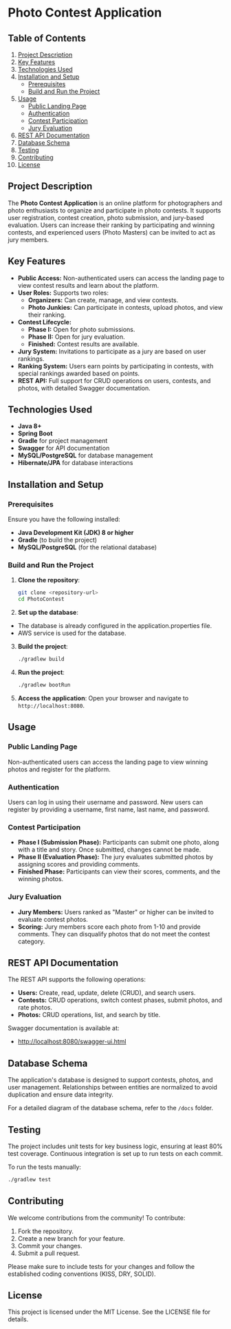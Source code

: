 
# Photo Contest Application

## Table of Contents
1. [Project Description](#project-description)
2. [Key Features](#key-features)
3. [Technologies Used](#technologies-used)
4. [Installation and Setup](#installation-and-setup)
    - [Prerequisites](#prerequisites)
    - [Build and Run the Project](#build-and-run-the-project)
5. [Usage](#usage)
    - [Public Landing Page](#public-landing-page)
    - [Authentication](#authentication)
    - [Contest Participation](#contest-participation)
    - [Jury Evaluation](#jury-evaluation)
6. [REST API Documentation](#rest-api-documentation)
7. [Database Schema](#database-schema)
8. [Testing](#testing)
9. [Contributing](#contributing)
10. [License](#license)

## Project Description
The **Photo Contest Application** is an online platform for photographers and photo enthusiasts to organize and participate in photo contests. It supports user registration, contest creation, photo submission, and jury-based evaluation. Users can increase their ranking by participating and winning contests, and experienced users (Photo Masters) can be invited to act as jury members.

## Key Features
- **Public Access:** Non-authenticated users can access the landing page to view contest results and learn about the platform.
- **User Roles:** Supports two roles:
    - **Organizers:** Can create, manage, and view contests.
    - **Photo Junkies:** Can participate in contests, upload photos, and view their ranking.
- **Contest Lifecycle:**
    - **Phase I:** Open for photo submissions.
    - **Phase II:** Open for jury evaluation.
    - **Finished:** Contest results are available.
- **Jury System:** Invitations to participate as a jury are based on user rankings.
- **Ranking System:** Users earn points by participating in contests, with special rankings awarded based on points.
- **REST API:** Full support for CRUD operations on users, contests, and photos, with detailed Swagger documentation.

## Technologies Used
- **Java 8+**
- **Spring Boot**
- **Gradle** for project management
- **Swagger** for API documentation
- **MySQL/PostgreSQL** for database management
- **Hibernate/JPA** for database interactions

## Installation and Setup

### Prerequisites
Ensure you have the following installed:
- **Java Development Kit (JDK) 8 or higher**
- **Gradle** (to build the project)
- **MySQL/PostgreSQL** (for the relational database)

### Build and Run the Project

1. **Clone the repository**:
   ```bash
   git clone <repository-url>
   cd PhotoContest
   ```

2. **Set up the database**:
  - The database is already configured in the application.properties file.
  - AWS service is used for the database.


3. **Build the project**:
   ```bash
   ./gradlew build
   ```

4. **Run the project**:
   ```bash
   ./gradlew bootRun
   ```

5. **Access the application**:
   Open your browser and navigate to `http://localhost:8080`.

## Usage

### Public Landing Page
Non-authenticated users can access the landing page to view winning photos and register for the platform.

### Authentication
Users can log in using their username and password. New users can register by providing a username, first name, last name, and password.

### Contest Participation
- **Phase I (Submission Phase):** Participants can submit one photo, along with a title and story. Once submitted, changes cannot be made.
- **Phase II (Evaluation Phase):** The jury evaluates submitted photos by assigning scores and providing comments.
- **Finished Phase:** Participants can view their scores, comments, and the winning photos.

### Jury Evaluation
- **Jury Members:** Users ranked as "Master" or higher can be invited to evaluate contest photos.
- **Scoring:** Jury members score each photo from 1-10 and provide comments. They can disqualify photos that do not meet the contest category.

## REST API Documentation

The REST API supports the following operations:
- **Users:** Create, read, update, delete (CRUD), and search users.
- **Contests:** CRUD operations, switch contest phases, submit photos, and rate photos.
- **Photos:** CRUD operations, list, and search by title.

Swagger documentation is available at:
- [http://localhost:8080/swagger-ui.html](http://localhost:8080/swagger-ui.html)

## Database Schema

The application's database is designed to support contests, photos, and user management. Relationships between entities are normalized to avoid duplication and ensure data integrity.

For a detailed diagram of the database schema, refer to the `/docs` folder.

## Testing

The project includes unit tests for key business logic, ensuring at least 80% test coverage. Continuous integration is set up to run tests on each commit.

To run the tests manually:
```bash
./gradlew test
```

## Contributing

We welcome contributions from the community! To contribute:
1. Fork the repository.
2. Create a new branch for your feature.
3. Commit your changes.
4. Submit a pull request.

Please make sure to include tests for your changes and follow the established coding conventions (KISS, DRY, SOLID).

## License

This project is licensed under the MIT License. See the LICENSE file for details.

